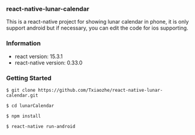 ### react-native-lunar-calendar
This is a react-native project for showing lunar calendar in phone, it is only support android but if necessary, you can edit the code for ios supporting.

### Information

* react version: 15.3.1
* react-native version: 0.33.0

### Getting Started

  ```shell
  $ git clone https://github.com/Txiaozhe/react-native-lunar-calendar.git
  ```

  ```shell
  $ cd lunarCalendar
  ```

  ```shell
  $ npm install
  ```

  ```shell
  $ react-native run-android
  ```
